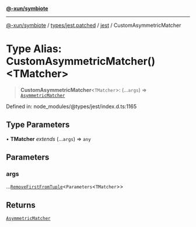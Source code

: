 [**@-xun/symbiote**](../../../../../README.md)

***

[@-xun/symbiote](../../../../../README.md) / [types/jest.patched](../../../README.md) / [jest](../README.md) / CustomAsymmetricMatcher

# Type Alias: CustomAsymmetricMatcher()\<TMatcher\>

> **CustomAsymmetricMatcher**\<`TMatcher`\>: (...`args`) => [`AsymmetricMatcher`](../interfaces/AsymmetricMatcher.md)

Defined in: node\_modules/@types/jest/index.d.ts:1165

## Type Parameters

• **TMatcher** *extends* (...`args`) => `any`

## Parameters

### args

...[`RemoveFirstFromTuple`](RemoveFirstFromTuple.md)\<`Parameters`\<`TMatcher`\>\>

## Returns

[`AsymmetricMatcher`](../interfaces/AsymmetricMatcher.md)
